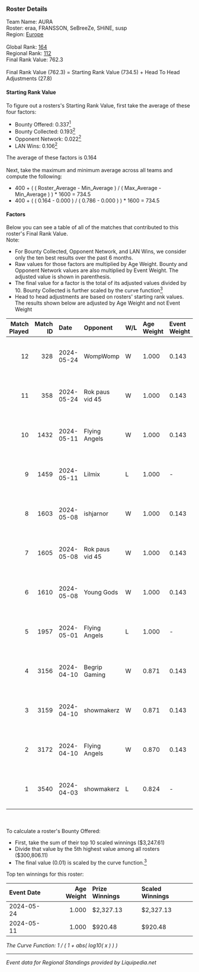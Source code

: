 ### Roster Details<br />
Team Name: AURA<br />
Roster: eraa, FRANSSON, SeBreeZe, SHiNE, susp<br />
Region: [Europe]( ../standings_europe.md)<br />
<br />
Global Rank: [164](../standings_global.md)<br />
Regional Rank: [112]( ../standings_europe.md)<br />
Final Rank Value:  762.3<br />
<br />
Final Rank Value (762.3) = Starting Rank Value (734.5) + Head To Head Adjustments (27.8)<br />

#### Starting Rank Value<br />
To figure out a rosters's Starting Rank Value, first take the average of these four factors:<br />
- Bounty Offered: 0.337[<sup>1</sup>](#table2)
- Bounty Collected: 0.193[<sup>2</sup>](#table1)
- Opponent Network: 0.022[<sup>2</sup>](#table1)
- LAN Wins: 0.106[<sup>2</sup>](#table1)

The average of these factors is 0.164<br />
<br />
Next, take the maximum and minimum average across all teams and compute the following:<br />
- 400 + ( ( Roster_Average - Min_Average ) / ( Max_Average - Min_Average ) ) * 1600 = 734.5
- 400 + ( ( 0.164 - 0.000 ) / ( 0.786 - 0.000 ) ) * 1600 = 734.5


#### Factors<br />
Below you can see a table of all of the matches that contributed to this roster's Final Rank Value.<br />
Note:<br />

- For Bounty Collected, Opponent Network, and LAN Wins, we consider only the ten best results over the past 6 months.
- Raw values for those factors are multiplied by Age Weight. Bounty and Opponent Network values are also multiplied by Event Weight. The adjusted value is shown in parenthesis.
- The final value for a factor is the total of its adjusted values divided by 10. Bounty Collected is further scaled by the curve function[<sup>3</sup>](#curveFunction)
- Head to head adjustments are based on rosters' starting rank values. The results shown below are adjusted by Age Weight and not Event Weight
<span id="table1"></span><br />


| Match Played | Match ID | Date       | Opponent        | W/L | Age Weight | Event Weight | Bounty Collected | Opponent Network | LAN Wins  | H2H Adj. | Roster                                    |
| -: | -: | :- | :- | :- | :- | :- | :- | :- | :- | -: | :- |
|           12 |      328 | 2024-05-24 | WompWomp        | W   | 1.000      | 0.143        | 0.002 (0.000)    | 0.110 (0.016)    | 0 (0.000) |    11.44 | eraa, FRANSSON, SeBreeZe, SHiNE, susp     |
|           11 |      358 | 2024-05-24 | Rok paus vid 45 | W   | 1.000      | 0.143        | 0.000 (0.000)    | 0.138 (0.020)    | 0 (0.000) |     7.86 | eraa, FRANSSON, SeBreeZe, SHiNE, susp     |
|           10 |     1432 | 2024-05-11 | Flying Angels   | W   | 1.000      | 0.143        | 0.002 (0.000)    | 0.213 (0.030)    | 1 (1.000) |    12.01 | bobeksde, eraa, FRANSSON, SeBreeZe, SHiNE |
|            9 |     1459 | 2024-05-11 | Lilmix          | L   | 1.000      | -            | -                | -                | -         |   -12.82 | bobeksde, eraa, FRANSSON, SeBreeZe, SHiNE |
|            8 |     1603 | 2024-05-08 | ishjarnor       | W   | 1.000      | 0.143        | 0.000 (0.000)    | 0.059 (0.008)    | 0 (0.000) |     4.41 | eraa, FRANSSON, SeBreeZe, SHiNE, susp     |
|            7 |     1605 | 2024-05-08 | Rok paus vid 45 | W   | 1.000      | 0.143        | 0.000 (0.000)    | 0.138 (0.020)    | 0 (0.000) |     7.07 | eraa, FRANSSON, SeBreeZe, SHiNE, susp     |
|            6 |     1610 | 2024-05-08 | Young Gods      | W   | 1.000      | 0.143        | 0.000 (0.000)    | 0.240 (0.034)    | 0 (0.000) |     9.48 | eraa, FRANSSON, SeBreeZe, SHiNE, susp     |
|            5 |     1957 | 2024-05-01 | Flying Angels   | L   | 1.000      | -            | -                | -                | -         |   -19.57 | bobeksde, eraa, FRANSSON, SeBreeZe, SHiNE |
|            4 |     3156 | 2024-04-10 | Begrip Gaming   | W   | 0.871      | 0.143        | 0.000 (0.000)    | 0.317 (0.039)    | 0 (0.000) |     8.18 | bobeksde, eraa, FRANSSON, SeBreeZe, SHiNE |
|            3 |     3159 | 2024-04-10 | showmakerz      | W   | 0.871      | 0.143        | 0.000 (0.000)    | 0.201 (0.025)    | 0 (0.000) |     7.87 | bobeksde, eraa, FRANSSON, SeBreeZe, SHiNE |
|            2 |     3172 | 2024-04-10 | Flying Angels   | W   | 0.870      | 0.143        | 0.002 (0.000)    | 0.213 (0.027)    | 0 (0.000) |     9.94 | bobeksde, eraa, FRANSSON, SeBreeZe, SHiNE |
|            1 |     3540 | 2024-04-03 | showmakerz      | L   | 0.824      | -            | -                | -                | -         |   -18.08 | bobeksde, eraa, FRANSSON, SeBreeZe, SHiNE |

<br />
<span id="table2"></span><br />
To calculate a roster's Bounty Offered:<br />

- First, take the sum of their top 10 scaled winnings ($3,247.61)
- Divide that value by the 5th highest value among all rosters ($300,806.11)
- The final value (0.01) is scaled by the curve function.[<sup>3</sup>](#curveFunction)

Top ten winnings for this roster:<br />

| Event Date | Age Weight | Prize Winnings | Scaled Winnings |
| :- | -: | :- | :- |
| 2024-05-24 |      1.000 | $2,327.13      | $2,327.13       |
| 2024-05-11 |      1.000 | $920.48        | $920.48         |


<span id="curveFunction"></span>_The Curve Function: 1 / ( 1 + abs( log10( x ) ) )_<br />

---
_Event data for Regional Standings provided by Liquipedia.net_<br />
